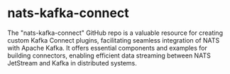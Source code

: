 # nats-kafka-connect
The "nats-kafka-connect" GitHub repo is a valuable resource for creating custom Kafka Connect plugins, facilitating seamless integration of NATS with Apache Kafka. It offers essential components and examples for building connectors, enabling efficient data streaming between NATS JetStream and Kafka in distributed systems.
